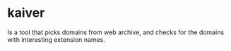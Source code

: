 # kaiver
Is a tool that picks domains from web archive, and checks for the domains with interesting extension names.
